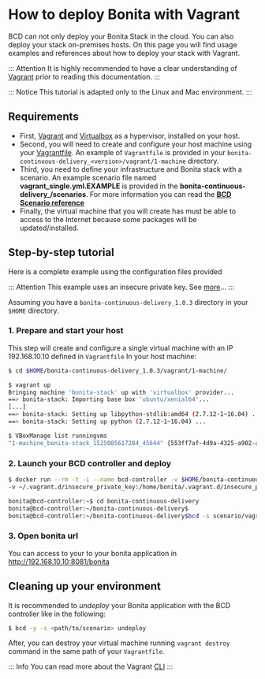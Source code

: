 # How to deploy Bonita with Vagrant

BCD can not only deploy your Bonita Stack in the cloud. You can also deploy your stack on-premises hosts. 
On this page you will find usage examples and references about how to deploy your stack with Vagrant.

::: Attention
It is highly recommended to have a clear understanding of [Vagrant](https://www.vagrantup.com/intro/index.html) prior to reading this documentation.
:::

::: Notice
This tutorial is adapted only to the Linux and Mac environment.
:::

## Requirements
* First, [Vagrant](https://www.vagrantup.com/downloads.html) and [Virtualbox](https://www.virtualbox.org/) as a hypervisor,
 installed on your host.
* Second, you will need to create and configure your host machine using your [Vagrantfile](https://www.vagrantup.com/docs/vagrantfile/).
An example of `Vagrantfile` is provided in your `bonita-continuous-delivery_<version>/vagrant/1-machine` directory.
* Third, you need to define your infrastructure and Bonita stack with a scenario. An example scenario file 
named **vagrant_single.yml.EXAMPLE** is provided in the **bonita-continuous-delivery_<version>/scenarios**. For more 
information you can read the **[BCD Scenario reference](scenarios.md)**
* Finally, the virtual machine that you will create has must be able to access to the Internet because some packages will be updated/installed.

## Step-by-step tutorial
Here is a complete example using the configuration files provided

::: Attention
This example uses an insecure private key. See [more](https://www.vagrantup.com/docs/vagrantfile/ssh_settings.html)... 
:::

Assuming you have a `bonita-continuous-delivery_1.0.3` directory in your `$HOME` directory.

### 1. Prepare and start your host
This step will create and configure a single virtual machine with an IP 192.168.10.10 defined in `Vagrantfile`
In your host machine:
```bash
$ cd $HOME/bonita-continuous-delivery_1.0.3/vagrant/1-machine/

$ vagrant up
Bringing machine 'bonita-stack' up with 'virtualbox' provider...
==> bonita-stack: Importing base box 'ubuntu/xenial64'...
[...]
==> bonita-stack: Setting up libpython-stdlib:amd64 (2.7.12-1~16.04) ...
==> bonita-stack: Setting up python (2.7.12-1~16.04) ...

$ VBoxManage list runningvms
"1-machine_bonita-stack_1525085617284_45644" {553ff7af-4d9a-4325-a902-ae17edce1e54}

```
### 2. Launch your BCD controller and deploy

```bash
$ docker run --rm -t -i --name bcd-controller -v $HOME/bonita-continuous-delivery_1.0.3/:/home/bonita/bonita-continuous-delivery 
-v ~/.vagrant.d/insecure_private_key:/home/bonita/.vagrant.d/insecure_private_key bonitasoft/bcd-controller /bin/bash

bonita@bcd-controller:~$ cd bonita-continuous-delivery
bonita@bcd-controller:~/bonita-continuous-delivery$
bonita@bcd-controller:~/bonita-continuous-delivery$bcd -s scenario/vagrant_single.yml deploy

```

### 3. Open bonita url
You can access to your to your bonita application in http://192.168.10.10:8081/bonita

## Cleaning up your environment

It is recommended to *undeploy* your Bonita application with the BCD controller like in the following:
```bash
$ bcd -y -s <path/to/scenario> undeploy
```
After, you can destroy your virtual machine running `vagrant destroy` command in the same path of your `Vagrantfile`.

::: Info
You can read more about the Vagrant [CLI](https://www.vagrantup.com/docs/cli/) 
:::
